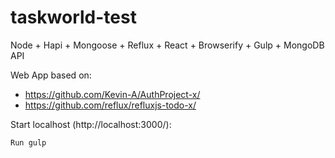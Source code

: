 # taskworld-test
Node + Hapi + Mongoose + Reflux + React + Browserify + Gulp + MongoDB API

Web App based on:
-  <https://github.com/Kevin-A/AuthProject-x/>
-  <https://github.com/reflux/refluxjs-todo-x/>

Start localhost (http://localhost:3000/):
```
Run gulp 
```


